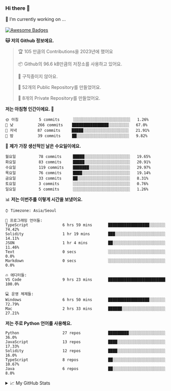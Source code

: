 ### Hi there 👋 
🔭 I’m currently working on ... </br></br>
[![Awesome Badges](https://img.shields.io/badge/Introduce-EN-green.svg)](https://github.com/tlatkdgus1/tlatkdgus1/blob/main/README.md.en)

<!--START_SECTION:waka-->
**🐱 저의 Github 정보에요.** 

> 🏆 105 만큼의 Contributions을 2023년에 했어요
 > 
> 📦 Github의 96.6 kB만큼의 저장소를 사용하고 있어요. 
 > 
> 🚫 구직중이지 않아요.
 > 
> 📜 52개의 Public Repository를 만들었어요. 
 > 
> 🔑 8개의 Private Repository를 만들었어요.  

**저는 아침형 인간이에요. 🐤** 

```text
🌞 아침         5 commits      ░░░░░░░░░░░░░░░░░░░░░░░░░   1.26% 
🌆 낮　         266 commits    ████████████████░░░░░░░░░   67.0% 
🌃 저녁         87 commits     █████░░░░░░░░░░░░░░░░░░░░   21.91% 
🌙 밤　         39 commits     ██░░░░░░░░░░░░░░░░░░░░░░░   9.82%

```
📅 **제가 가장 생산적인 날은 수요일이에요.** 

```text
월요일          78 commits     █████░░░░░░░░░░░░░░░░░░░░   19.65% 
화요일          83 commits     █████░░░░░░░░░░░░░░░░░░░░   20.91% 
수요일          119 commits    ███████░░░░░░░░░░░░░░░░░░   29.97% 
목요일          76 commits     ████░░░░░░░░░░░░░░░░░░░░░   19.14% 
금요일          33 commits     ██░░░░░░░░░░░░░░░░░░░░░░░   8.31% 
토요일          3 commits      ░░░░░░░░░░░░░░░░░░░░░░░░░   0.76% 
일요일          5 commits      ░░░░░░░░░░░░░░░░░░░░░░░░░   1.26%

```


📊 **저는 이번주를 이렇게 시간을 보냈어요.** 

```text
⌚︎ Timezone: Asia/Seoul

💬 프로그래밍 언어들: 
TypeScript               6 hrs 59 mins       ██████████████████░░░░░░░   74.42% 
Solidity                 1 hr 19 mins        ███░░░░░░░░░░░░░░░░░░░░░░   14.11% 
JSON                     1 hr 4 mins         ██░░░░░░░░░░░░░░░░░░░░░░░   11.46% 
Text                     0 secs              ░░░░░░░░░░░░░░░░░░░░░░░░░   0.0% 
Markdown                 0 secs              ░░░░░░░░░░░░░░░░░░░░░░░░░   0.0%

🔥 에디터들: 
VS Code                  9 hrs 23 mins       █████████████████████████   100.0%

💻 운영 체제들: 
Windows                  6 hrs 50 mins       ██████████████████░░░░░░░   72.79% 
Mac                      2 hrs 33 mins       ██████░░░░░░░░░░░░░░░░░░░   27.21%

```

**저는 주로 Python 언어를 사용해요.** 

```text
Python                   27 repos            █████████░░░░░░░░░░░░░░░░   36.0% 
JavaScript               13 repos            ████░░░░░░░░░░░░░░░░░░░░░   17.33% 
Solidity                 12 repos            ████░░░░░░░░░░░░░░░░░░░░░   16.0% 
TypeScript               8 repos             ██░░░░░░░░░░░░░░░░░░░░░░░   10.67% 
Java                     6 repos             ██░░░░░░░░░░░░░░░░░░░░░░░   8.0%

```



<!--END_SECTION:waka-->

<details>
<summary>📈 My GitHub Stats</summary>
<p align="center"> <img src="https://github-readme-stats.vercel.app/api?username=tlatkdgus1&show_icons=true" alt="tlatkdgus1" />
</details>
